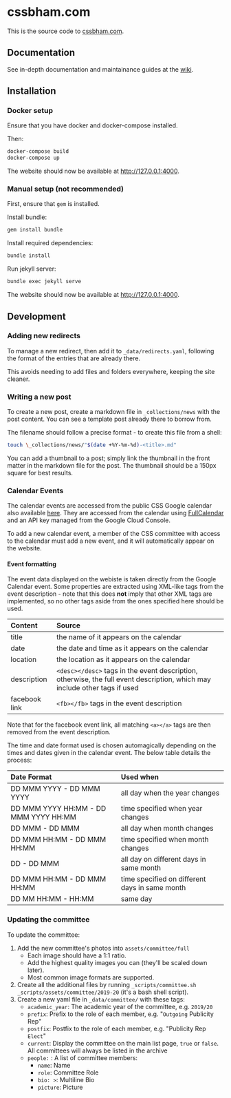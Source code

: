 # cssbham.com

This is the source code to [cssbham.com](https://cssbham.com).

## Documentation

See in-depth documentation and maintainance guides at the
[wiki](https://github.com/CSSUoB/cssuob.github.io/wiki).

## Installation

### Docker setup

Ensure that you have docker and docker-compose installed.

Then:

```bash
docker-compose build
docker-compose up
```

The website should now be available at http://127.0.0.1:4000.

### Manual setup (not recommended)

First, ensure that `gem` is installed.

Install bundle:

```bash
gem install bundle
```

Install required dependencies:

```bash
bundle install
```

Run jekyll server:

```bash
bundle exec jekyll serve
```

The website should now be available at http://127.0.0.1:4000.

## Development

### Adding new redirects

To manage a new redirect, then add it to `_data/redirects.yaml`, following
the format of the entries that are already there.

This avoids needing to add files and folders everywhere, keeping the site
cleaner.

### Writing a new post

To create a new post, create a markdown file in `_collections/news` with the
post content. You can see a template post already there to borrow from.

The filename should follow a precise format - to create this file from a
shell:

```bash
touch \_collections/news/"$(date +%Y-%m-%d)-<title>.md"
```

You can add a thumbnail to a post; simply link the thumbnail in the front
matter in the markdown file for the post. The thumbnail should be a 150px
square for best results.

### Calendar Events

The calendar events are accessed from the public CSS Google calendar also
available [here][calendar]. They are accessed from the calendar using
[FullCalendar][fullcalendar] and an API key managed from the Google Cloud
Console.

To add a new calendar event, a member of the CSS committee with access to the
calendar must add a new event, and it will automatically appear on the
website.

#### Event formatting

The event data displayed on the webiste is taken directly from the Google
Calendar event. Some properties are extracted using XML-like tags from the
event description - note that this does **not** imply that other XML tags are
implemented, so no other tags aside from the ones specified here should be
used.

| Content       | Source                                                                                                                     |
|:--------------|:---------------------------------------------------------------------------------------------------------------------------|
| title         | the name of it appears on the calendar                                                                                     |
| date          | the date and time as it appears on the calendar                                                                            |
| location      | the location as it appears on the calendar                                                                                 |
| description   | `<desc></desc>` tags in the event description, otherwise, the full event description, which may include other tags if used |
| facebook link | `<fb></fb>` tags in the event description                                                                                  |

Note that for the facebook event link, all matching `<a></a>` tags are then
removed from the event description.

The time and date format used is chosen automagically depending on the times
and dates given in the calendar event. The below table details the process:

| Date Format                           | Used when                                      |
| :------------------------------------ | :--------------------------------------------- |
| DD MMM YYYY - DD MMM YYYY             | all day when the year changes                  |
| DD MMM YYYY HH:MM - DD MMM YYYY HH:MM | time specified when year changes               |
| DD MMM - DD MMM                       | all day when month changes                     |
| DD MMM HH:MM - DD MMM HH:MM           | time specified when month changes              |
| DD - DD MMM                           | all day on different days in same month        |
| DD MMM HH:MM - DD MMM HH:MM           | time specified on different days in same month |
| DD MM HH:MM - HH:MM                   | same day                                       |

### Updating the committee

To update the committee:

1. Add the new committee's photos into `assets/committee/full`
   - Each image should have a 1:1 ratio.
   - Add the highest quality images you can (they'll be scaled down later).
   - Most common image formats are supported.
2. Create all the additional files by running `_scripts/committee.sh _scripts/assets/committee/2019-20`
   (it's a bash shell script).
3. Create a new yaml file in `_data/committee/` with these tags:
   * `academic_year`: The academic year of the committee, e.g. `2019/20`
   * `prefix`: Prefix to the role of each member, e.g. \"`Outgoing` Publicity Rep\"
   * `postfix`: Postfix to the role of each member, e.g. \"Publicity Rep `Elect`\"
   * `current`: Display the committee on the main list page, `true` or `false`. All committees will always be listed in the archive
   * `people:` : A list of committee members:
      * `name`: Name
      * `role`: Committee Role
      * `bio: >`: Multiline Bio
      * `picture`: Picture


[calendar]: https://calendar.google.com/calendar/embed?src=kg5v9k480jn2qahpmq33h8g7cs%40group.calendar.google.com&ctz=Europe%2FLondon
[fullcalendar]: https://fullcalendar.io/
